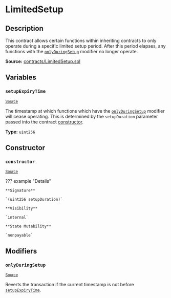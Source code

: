 # LimitedSetup

## Description

This contract allows certain functions within inheriting contracts to only operate during a specific limited setup period. After this period elapses, any functions with the [`onlyDuringSetup`](#onlyduringsetup) modifier no longer operate.

**Source:** [contracts/LimitedSetup.sol](https://github.com/Synthetixio/synthetix/tree/v2.27.0-alpha/contracts/LimitedSetup.sol)

## Variables

### `setupExpiryTime`

<sub>[Source](https://github.com/Synthetixio/synthetix/tree/v2.27.0-alpha/contracts/LimitedSetup.sol#L6)</sub>

The timestamp at which functions which have the [`onlyDuringSetup`](#onlyduringsetup) modifier will cease operating. This is determined by the `setupDuration` parameter passed into the contract [constructor](#constructor).

**Type:** `uint256`

## Constructor

### `constructor`

<sub>[Source](https://github.com/Synthetixio/synthetix/tree/v2.27.0-alpha/contracts/LimitedSetup.sol#L12)</sub>

??? example "Details"

    **Signature**

    `(uint256 setupDuration)`

    **Visibility**

    `internal`

    **State Mutability**

    `nonpayable`

## Modifiers

### `onlyDuringSetup`

<sub>[Source](https://github.com/Synthetixio/synthetix/tree/v2.27.0-alpha/contracts/LimitedSetup.sol#L16)</sub>

Reverts the transaction if the current timestamp is not before [`setupExpiryTime`](#setupexpirytime).
